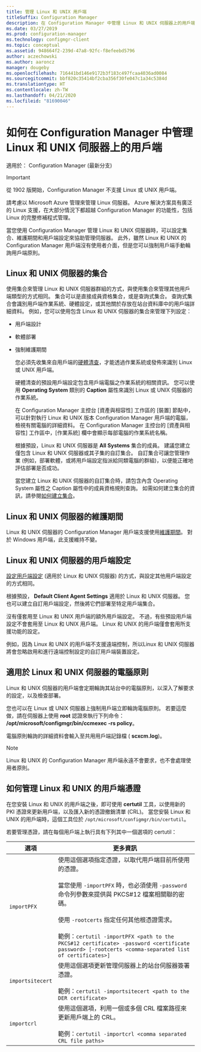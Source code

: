```yaml
---
title: 管理 Linux 和 UNIX 用戶端
titleSuffix: Configuration Manager
description: 在 Configuration Manager 中管理 Linux 和 UNIX 伺服器上的用戶端。
ms.date: 03/27/2019
ms.prod: configuration-manager
ms.technology: configmgr-client
ms.topic: conceptual
ms.assetid: 948664f2-239d-47a8-92fc-f8efeebd5796
author: aczechowski
ms.author: aaroncz
manager: dougeby
ms.openlocfilehash: 716441bd146e9172b3f183c497fcaa4036ad0084
ms.sourcegitcommit: bbf820c35414bf2cba356f30fe047c1a34c5384d
ms.translationtype: HT
ms.contentlocale: zh-TW
ms.lasthandoff: 04/21/2020
ms.locfileid: "81690046"
---
```

# <a name="how-to-manage-clients-for-linux-and-unix-servers-in-configuration-manager"></a>如何在 Configuration Manager 中管理 Linux 和 UNIX 伺服器上的用戶端

適用於：  Configuration Manager (最新分支)

> [!Important]  
> 從 1902 版開始，Configuration Manager 不支援 Linux 或 UNIX 用戶端。 
> 
> 請考慮以 Microsoft Azure 管理來管理 Linux 伺服器。 Azure 解決方案具有廣泛的 Linux 支援，在大部分情況下都超越 Configuration Manager 的功能性，包括 Linux 的完整修補程式管理。

當您使用 Configuration Manager 管理 Linux 和 UNIX 伺服器時，可以設定集合、維護期間和用戶端設定來協助管理伺服器。 此外，雖然 Linux 和 UNIX 的 Configuration Manager 用戶端沒有使用者介面，但是您可以強制用戶端手動輪詢用戶端原則。

##  <a name="collections-of-linux-and-unix-servers"></a><a name="BKMK_CollectionsforLnU"></a> Linux 和 UNIX 伺服器的集合  
 使用集合來管理 Linux 和 UNIX 伺服器群組的方式，與使用集合來管理其他用戶端類型的方式相同。 集合可以是直接成員資格集合，或是查詢式集合。 查詢式集合會識別用戶端作業系統、硬體設定，或其他關於存放在站台資料庫中的用戶端詳細資料。 例如，您可以使用包含 Linux 和 UNIX 伺服器的集合來管理下列設定：  

- 用戶端設計  

- 軟體部署  

- 強制維護期間  

  您必須先收集來自用戶端的[硬體清查](../../../core/clients/manage/inventory/hardware-inventory-for-linux-and-unix.md)，才能透過作業系統或發佈來識別 Linux 或 UNIX 用戶端。  

  硬體清查的預設用戶端設定包含用戶端電腦之作業系統的相關資訊。 您可以使用 **Operating System** 類別的 **Caption** 屬性來識別 Linux 或 UNIX 伺服器的作業系統。  

  在 Configuration Manager 主控台 [資產與相容性]  工作區的 [裝置]  節點中，可以針對執行 Linux 和 UNIX 版本 Configuration Manager 用戶端的電腦，檢視有關電腦的詳細資料。 在 Configuration Manager 主控台的 [資產與相容性]  工作區中，[作業系統]  欄中會顯示每部電腦的作業系統名稱。  

  根據預設，Linux 和 UNIX 伺服器是 **All Systems** 集合的成員。 建議您建立僅包含 Linux 和 UNIX 伺服器或其子集的自訂集合。 自訂集合可讓您管理作業 (例如，部署軟體，或將用戶端設定指派給同類電腦的群組)，以便能正確地評估部署是否成功。   

  當您建立 Linux 和 UNIX 伺服器的自訂集合時，請包含內含 Operating System 屬性之 Caption 屬性中的成員資格規則查詢。 如需如何建立集合的資訊，請參閱[如何建立集合](../../../core/clients/manage/collections/create-collections.md)。  

##  <a name="maintenance-windows-for-linux-and-unix-servers"></a><a name="BKMK_MaintenanceWindowsforLnU"></a> Linux 和 UNIX 伺服器的維護期間  
 Linux 和 UNIX 伺服器的 Configuration Manager 用戶端支援使用[維護期間](../../../core/clients/manage/collections/use-maintenance-windows.md)。 對於 Windows 用戶端，此支援維持不變。  

##  <a name="client-settings-for-linux-and-unix-servers"></a><a name="BKMK_ClientSettingsforLnU"></a> Linux 和 UNIX 伺服器的用戶端設定  
 [設定用戶端設定](../../../core/clients/deploy/configure-client-settings.md) (適用於 Linux 和 UNIX 伺服器) 的方式，與設定其他用戶端設定的方式相同。  

 根據預設， **Default Client Agent Settings** 適用於 Linux 和 UNIX 伺服器。 您也可以建立自訂用戶端設定，然後將它們部署至特定用戶端集合。  

 沒有僅套用至 Linux 和 UNIX 用戶端的額外用戶端設定。 不過，有些預設用戶端設定不會套用至 Linux 和 UNIX 用戶端。 Linux 和 UNIX 的用戶端僅會套用所支援功能的設定。  

 例如，因為 Linux 和 UNIX 的用戶端不支援遠端控制，所以Linux 和 UNIX 伺服器將會忽略啟用和進行遠端控制設定的自訂用戶端裝置設定。  

##  <a name="computer-policy-for-linux-and-unix-servers"></a><a name="BKMK_PolicyforLnU"></a> 適用於 Linux 和 UNIX 伺服器的電腦原則  
 Linux 和 UNIX 伺服器的用戶端會定期輪詢其站台中的電腦原則，以深入了解要求的設定，以及檢查部署。  

 您也可以在 Linux 或 UNIX 伺服器上強制用戶端立即輪詢電腦原則。 若要這麼做，請在伺服器上使用 **root** 認證來執行下列命令： **/opt/microsoft/configmgr/bin/ccmexec -rs policy**。  

 電腦原則輪詢的詳細資料會輸入至共用用戶端記錄檔 ( **scxcm.log**)。  

> [!NOTE]  
>  Linux 和 UNIX 的 Configuration Manager 用戶端永遠不會要求，也不會處理使用者原則。  

##  <a name="how-to-manage-certificates-on-the-client-for-linux-and-unix"></a><a name="BKMK_ManageLinuxCerts"></a> 如何管理 Linux 和 UNIX 的用戶端憑證  
 在您安裝 Linux 和 UNIX 的用戶端之後，即可使用 **certutil** 工具，以使用新的 PKI 憑證來更新用戶端，以及匯入新的憑證撤銷清單 (CRL)。 當您安裝 Linux 和 UNIX 的用戶端時，這個工具位於 `/opt/microsoft/configmgr/bin/certutil`。 

 若要管理憑證，請在每個用戶端上執行具有下列其中一個選項的 certutil：  

|選項|更多資訊|  
|------------|----------------------|  
|`importPFX`|使用這個選項指定憑證，以取代用戶端目前所使用的憑證。<br /><br /> 當您使用 `-importPFX` 時，也必須使用 `-password` 命令列參數來提供與 PKCS#12 檔案相關聯的密碼。<br /><br /> 使用 `-rootcerts` 指定任何其他根憑證需求。<br /><br /> 範例：`certutil -importPFX <path to the PKCS#12 certificate> -password <certificate password> [-rootcerts <comma-separated list of certificates>]`|  
|`importsitecert`|使用這個選項更新管理伺服器上的站台伺服器簽署憑證。<br /><br /> 範例：`certutil -importsitecert <path to the DER certificate>`|  
|`importcrl`|使用這個選項，利用一個或多個 CRL 檔案路徑來更新用戶端上的 CRL。<br /><br /> 範例：`certutil -importcrl <comma separated CRL file paths>`|  
